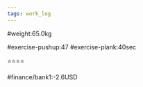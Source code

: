 ```yaml
---
tags: work_log
---
```


#weight:65.0kg

#exercise-pushup:47
#exercise-plank:40sec


⭐⭐⭐⭐

#finance/bank1:-2.6USD


